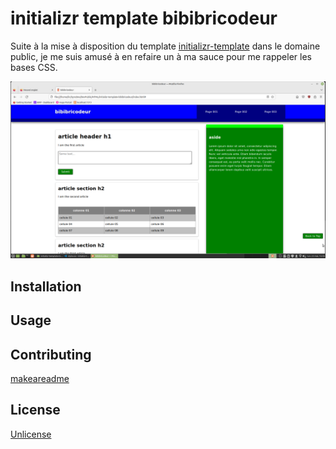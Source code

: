 # initializr template bibibricodeur

Suite à la mise à disposition du template [initializr-template](https://github.com/verekia/initializr-template) dans le domaine public, je me suis amusé à en refaire un à ma sauce pour me rappeler les bases CSS.

![Screenshot](screenshot.png)

## Installation

## Usage

## Contributing
[makeareadme](https://www.makeareadme.com/)

## License
[Unlicense](https://choosealicense.com/licenses/unlicense/)
